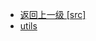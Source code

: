 - [返回上一级 [src]](web前端/工具库/Swiper/swiper-8.4.7/swiper/angular/esm2020/angular/src/)
- [utils](web前端/工具库/Swiper/swiper-8.4.7/swiper/angular/esm2020/angular/src/utils/)
